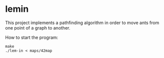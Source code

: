 # lemin
This project implements a pathfinding algorithm in order to move ants from one point of a graph to another.


How to start the program:
```
make
./lem-in < maps/42map
```
